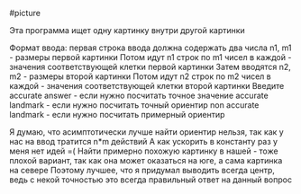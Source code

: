 #picture

Эта программа ищет одну картинку внутри другой картинки

Формат ввода: первая строка ввода должна содержать два числа n1, m1 - размеры первой картинки
Потом идут n1 строк по m1 чисел в каждой - значения соответствующей клетки первой картинки
Затем вводятся n2, m2 - размеры второй картинки
Потом идут n2 строк по m2 чисел в каждой - значения соответствующей клетки второй картинки
Введите accurate answer - если нужно посчитать точное значение
accurate landmark - если нужно посчитать точный ориентир
non accurate landmark - если нужно посчитать примерный ориентир


Я думаю, что асимптотически лучше найти ориентир нельзя, так как у нас на ввод тратится n*m действий
А как ускорить в константу раз у меня нет идей =(
Найти примерно похожую картинку в нашей - тоже плохой вариант, так как она может оказаться на юге, а сама картинка на севере
Поэтому лучшее, что я придумал выводить всегда центр, ведь с некой точностью это всегда правильный ответ на данный вопрос